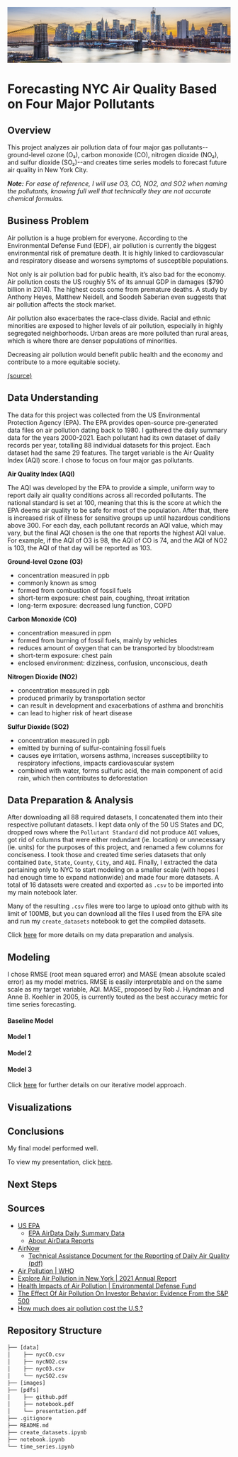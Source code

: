 ![nyc banner](https://github.com/alpacanonymous/capstone/blob/main/images/nycbanner.jpeg?raw=true)
# Forecasting NYC Air Quality Based on Four Major Pollutants



## Overview

This project analyzes air pollution data of four major gas pollutants--ground-level ozone (O₃), carbon monoxide (CO), nitrogen dioxide (NO₂), and sulfur dioxide (SO₂)--and creates time series models to forecast future air quality in New York City.

<i><b>Note:</b> For ease of reference, I will use O3, CO, NO2, and SO2 when naming the pollutants, knowing full well that technically they are not accurate chemical formulas.</i>

## Business Problem

Air pollution is a huge problem for everyone. According to the Environmental Defense Fund (EDF), air pollution is currently the biggest environmental risk of premature death. It is highly linked to cardiovascular and respiratory disease and worsens symptoms of susceptible populations.

Not only is air pollution bad for public health, it’s also bad for the economy. Air pollution costs the US roughly 5% of its annual GDP in damages ($790 billion in 2014). The highest costs come from premature deaths. A study by Anthony Heyes, Matthew Neidell, and Soodeh Saberian even suggests that air pollution affects the stock market.

Air pollution also exacerbates the race-class divide. Racial and ethnic minorities are exposed to higher levels of air pollution, especially in highly segregated neighborhoods. Urban areas are more polluted than rural areas, which is where there are denser populations of minorities.

Decreasing air pollution would benefit public health and the economy and contribute to a more equitable society.

<a href="#Sources">(source)</a>





## Data Understanding

The data for this project was collected from the US Environmental Protection Agency (EPA). The EPA provides open-source pre-generated data files on air pollution dating back to 1980. I gathered the daily summary data for the years 2000-2021. Each pollutant had its own dataset of daily records per year, totalling 88 individual datasets for this project. Each dataset had the same 29 features. The target variable is the Air Quality Index (AQI) score. I chose to focus on four major gas pollutants.

<b>Air Quality Index (AQI)</b>
<p>The AQI was developed by the EPA to provide a simple, uniform way to report daily air quality conditions across all recorded pollutants. The national standard is set at 100, meaning that this is the score at which the EPA deems air quality to be safe for most of the population. After that, there is increased risk of illness for sensitive groups up until hazardous conditions above 300. For each day, each pollutant records an AQI value, which may vary, but the final AQI chosen is the one that reports the highest AQI value. For example, if the AQI of O3 is 98, the AQI of CO is 74, and the AQI of NO2 is 103, the AQI of that day will be reported as 103.

<b>Ground-level Ozone (O3)</b>
- concentration measured in ppb
- commonly known as smog
- formed from combustion of fossil fuels
- short-term exposure: chest pain, coughing, throat irritation
- long-term exposure: decreased lung function, COPD

<b>Carbon Monoxide (CO)</b>
- concentration measured in ppm
- formed from burning of fossil fuels, mainly by vehicles
- reduces amount of oxygen that can be transported by bloodstream
- short-term exposure: chest pain
- enclosed environment: dizziness, confusion, unconscious, death

<b>Nitrogen Dioxide (NO2)</b>
- concentration measured in ppb
- produced primarily by transportation sector
- can result in development and exacerbations of asthma and bronchitis
- can lead to higher risk of heart disease

<b>Sulfur Dioxide (SO2)</b>
- concentration measured in ppb
- emitted by burning of sulfur-containing fossil fuels
- causes eye irritation, worsens asthma, increases susceptibility to respiratory infections, impacts cardiovascular system
- combined with water, forms sulfuric acid, the main component of acid rain, which then contributes to deforestation




## Data Preparation & Analysis

After downloading all 88 required datasets, I concatenated them into their respective pollutant datasets. I kept data only of the 50 US States and DC, dropped rows where the `Pollutant Standard` did not produce `AQI` values, got rid of columns that were either redundant (ie. location) or unnecessary (ie. units) for the purposes of this project, and renamed a few columns for conciseness. I took those and created time series datasets that only contained `Date`, `State`, `County`, `City`, and `AQI`. Finally, I extracted the data pertaining only to NYC to start modeling on a smaller scale (with hopes I had enough time to expand nationwide) and made four more datasets. A total of 16 datasets were created and exported as `.csv` to be imported into my main notebook later.

Many of the resulting `.csv` files were too large to upload onto github with its limit of 100MB, but you can download all the files I used from the EPA site and run my `create_datasets` notebook to get the compiled datasets.

Click [here](www.github.com) for more details on my data preparation and analysis.




## Modeling
I chose RMSE (root mean squared error) and MASE (mean absolute scaled error) as my model metrics. RMSE is easily interpretable and on the same scale as my target variable, AQI. MASE, proposed by Rob J. Hyndman and Anne B. Koehler in 2005, is currently touted as the best accuracy metric for time series forecasting.


#### Baseline Model


#### Model 1


#### Model 2


#### Model 3


Click [here](www.github.com) for further details on our iterative model approach.



## Visualizations




## Conclusions
My final model performed well.



To view my presentation, click [here](www.github.com).


## Next Steps





## <a id="Sources">Sources</a>
- [US EPA](https://www.epa.gov/)
  - [EPA AirData Daily Summary Data](https://aqs.epa.gov/aqsweb/airdata/download_files.html#Daily)
  - [About AirData Reports](https://www.epa.gov/outdoor-air-quality-data/about-air-data-reports)
- [AirNow](https://www.airnow.gov/)
  - [Technical Assistance Document for the Reporting of Daily Air Quality (pdf)](https://www.airnow.gov/sites/default/files/2020-05/aqi-technical-assistance-document-sept2018.pdf)
- [Air Pollution | WHO](https://www.who.int/health-topics/air-pollution)
- [Explore Air Pollution in New York | 2021 Annual Report](https://www.americashealthrankings.org/explore/annual/measure/air/state/NY)
- [Health Impacts of Air Pollution | Environmental Defense Fund](https://www.edf.org/health/health-impacts-air-pollution#:~:text=Air%20pollution%20is%20now%20the,AIDS%2C%20tuberculosis%20and%20malaria%20combined.)
- [The Effect Of Air Pollution On Investor Behavior: Evidence From the S&P 500](https://www.nber.org/system/files/working_papers/w22753/w22753.pdf)
- [How much does air pollution cost the U.S.?](https://earth.stanford.edu/news/how-much-does-air-pollution-cost-us#gs.nqbvs2)



## Repository Structure
```
├── [data]
│    ├── nycCO.csv
│    ├── nycNO2.csv
│    ├── nycO3.csv
│    └── nycSO2.csv
├── [images]
├── [pdfs]
│    ├── github.pdf
│    ├── notebook.pdf
│    └── presentation.pdf
├── .gitignore
├── README.md
├── create_datasets.ipynb
├── notebook.ipynb
└── time_series.ipynb
```
